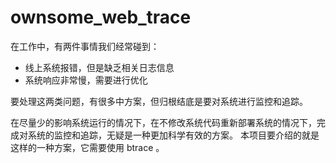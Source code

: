 # ownsome_web_trace<br>
在工作中，有两件事情我们经常碰到：
* 线上系统报错，但是缺乏相关日志信息
* 系统响应非常慢，需要进行优化

要处理这两类问题，有很多中方案，但归根结底是要对系统进行监控和追踪。

在尽量少的影响系统运行的情况下，在不修改系统代码重新部署系统的情况下，完成对系统的监控和追踪，无疑是一种更加科学有效的方案。
本项目要介绍的就是这样的一种方案，它需要使用 btrace 。
